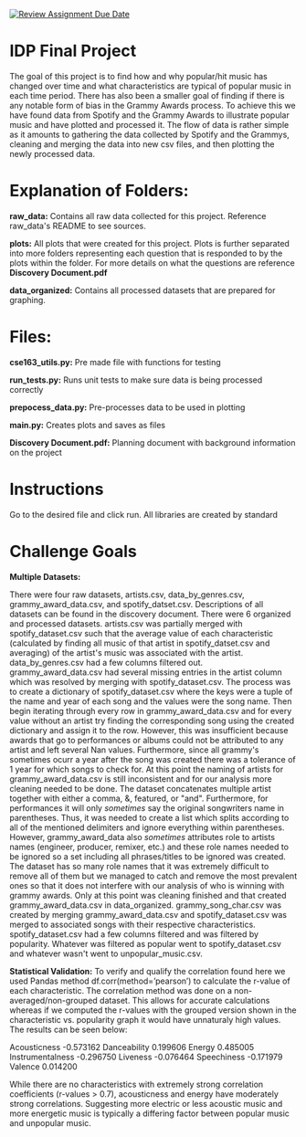 [![Review Assignment Due Date](https://classroom.github.com/assets/deadline-readme-button-22041afd0340ce965d47ae6ef1cefeee28c7c493a6346c4f15d667ab976d596c.svg)](https://classroom.github.com/a/teJOLcnO)


# IDP Final Project
The goal of this project is to find how and why popular/hit music has changed over time and what characteristics are typical of popular music in each time period. There has also been a smaller goal of finding if there is any notable form of bias in the Grammy Awards process. To achieve this we have found data from Spotify and the Grammy Awards to illustrate popular music and have plotted and processed it. The flow of data is rather simple as it amounts to gathering the data collected by Spotify and the Grammys, cleaning and merging the data into new csv files, and then plotting the newly processed data.

# Explanation of Folders:


**raw_data:** Contains all raw data collected for this project. Reference raw_data's README to see sources.


**plots:** All plots that were created for this project. Plots is further separated into more folders representing each question that is responded to by the plots within the folder. For more details on what the questions are reference **Discovery Document.pdf**


**data_organized:** Contains all processed datasets that are prepared for graphing.


# Files:

**cse163_utils.py:** Pre made file with functions for testing


**run_tests.py:** Runs unit tests to make sure data is being processed correctly


**prepocess_data.py:** Pre-processes data to be used in plotting


**main.py:** Creates plots and saves as files


**Discovery Document.pdf:** Planning document with background information on the project


# Instructions 
Go to the desired file and click run. All libraries are created by standard



# Challenge Goals


**Multiple Datasets:**


There were four raw datasets, artists.csv, data_by_genres.csv, grammy_award_data.csv, and spotify_datset.csv. Descriptions of all datasets can be found in the discovery document. There were 6 organized and processed datasets. artists.csv was partially merged with spotify_dataset.csv such that the average value of each characteristic (calculated by finding all music of that artist in spotify_datset.csv and averaging) of the artist's music was associated with the artist. data_by_genres.csv had a few columns filtered out. grammy_award_data.csv had several missing entries in the artist column which was resolved by merging with spotify_dataset.csv. The process was to create a dictionary of spotify_dataset.csv where the keys were a tuple of the name and year of each song and the values were the song name. Then begin iterating through every row in grammy_award_data.csv and for every value without an artist try finding the corresponding song using the created dictionary and assign it to the row. However, this was insufficient because awards that go to performances or albums could not be attributed to any artist and left several Nan values. Furthermore, since all grammy's sometimes ocurr a year after the song was created there was a tolerance of 1 year for which songs to check for. At this point the naming of artists for grammy_award_data.csv is still inconsistent and for our analysis more cleaning needed to be done. The dataset concatenates multiple artist together with either a comma, &, featured, or "and". Furthermore, for performances it will only *sometimes* say the original songwriters name in parentheses. Thus, it was needed to create a list which splits according to all of the mentioned delimiters and ignore everything within parentheses. However, grammy_award_data also *sometimes* attributes role to artists names (engineer, producer, remixer, etc.) and these role names needed to be ignored so a set including all phrases/titles to be ignored was created. The dataset has so many role names that it was extremely difficult to remove all of them but we managed to catch and remove the most prevalent ones so that it does not interfere with our analysis of who is winning with grammy awards. Only at this point was cleaning finished and that created grammy_award_data.csv in data_organized. grammy_song_char.csv was created by merging grammy_award_data.csv and spotify_dataset.csv was merged to associated songs with their respective characteristics. spotify_dataset.csv had a few columns filtered and was filtered by popularity. Whatever was filtered as popular went to spotify_dataset.csv and whatever wasn't went to unpopular_music.csv.


**Statistical Validation:**
To verify and qualify the correlation found here we used Pandas method df.corr(method=’pearson’) to calculate the r-value of each characteristic. The correlation method was done on a non-averaged/non-grouped dataset. This allows for accurate calculations whereas if we computed the r-values with the grouped version shown in the characteristic vs. popularity graph it would have unnaturaly high values. The results can be seen below:

Acousticness -0.573162
Danceability  0.199606
Energy  0.485005
Instrumentalness -0.296750
Liveness -0.076464
Speechiness -0.171979
Valence  0.014200

While there are no characteristics with extremely strong correlation coefficients (r-values > 0.7), acousticness and energy have moderately strong correlations. Suggesting more electric or less acoustic music and more energetic music is typically a differing factor between popular music and unpopular music. 
